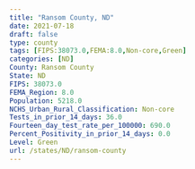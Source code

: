 ```yaml
---
title: "Ransom County, ND"
date: 2021-07-18
draft: false
type: county
tags: [FIPS:38073.0,FEMA:8.0,Non-core,Green]
categories: [ND]
County: Ransom County
State: ND
FIPS: 38073.0
FEMA_Region: 8.0
Population: 5218.0
NCHS_Urban_Rural_Classification: Non-core
Tests_in_prior_14_days: 36.0
Fourteen_day_test_rate_per_100000: 690.0
Percent_Positivity_in_prior_14_days: 0.0
Level: Green
url: /states/ND/ransom-county
---
```



